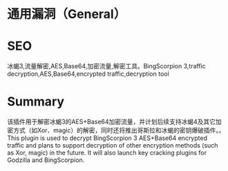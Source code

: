 # 通用漏洞（General）
# SEO
冰蝎3,流量解密,AES,Base64,加密流量,解密工具。BingScorpion 3,traffic decryption,AES,Base64,encrypted traffic,decryption tool
# Summary
该插件用于解密冰蝎3的AES+Base64加密流量，并计划后续支持冰蝎4及其它加密方式（如Xor、magic）的解密，同时还将推出哥斯拉和冰蝎的密钥爆破插件。。This plugin is used to decrypt BingScorpion 3 AES+Base64 encrypted traffic and plans to support decryption of other encryption methods (such as Xor, magic) in the future. It will also launch key cracking plugins for Godzilla and BingScorpion.
